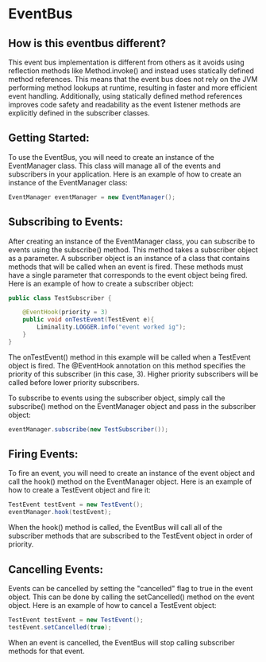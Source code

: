 # EventBus

## How is this eventbus different?

This event bus implementation is different from others as it avoids using reflection methods like Method.invoke() and instead uses statically defined method references. This means that the event bus does not rely on the JVM performing method lookups at runtime, resulting in faster and more efficient event handling. Additionally, using statically defined method references improves code safety and readability as the event listener methods are explicitly defined in the subscriber classes.

## Getting Started:
To use the EventBus, you will need to create an instance of the EventManager class. This class will manage all of the events and subscribers in your application. Here is an example of how to create an instance of the EventManager class:
```java
EventManager eventManager = new EventManager();
```

## Subscribing to Events:
After creating an instance of the EventManager class, you can subscribe to events using the subscribe() method. This method takes a subscriber object as a parameter. A subscriber object is an instance of a class that contains methods that will be called when an event is fired. These methods must have a single parameter that corresponds to the event object being fired. Here is an example of how to create a subscriber object:
```java
public class TestSubscriber {

	@EventHook(priority = 3)
	public void onTestEvent(TestEvent e){
		Liminality.LOGGER.info("event worked ig");
	}
}
```

The onTestEvent() method in this example will be called when a TestEvent object is fired. The @EventHook annotation on this method specifies the priority of this subscriber (in this case, 3). Higher priority subscribers will be called before lower priority subscribers.

To subscribe to events using the subscriber object, simply call the subscribe() method on the EventManager object and pass in the subscriber object:
```java
eventManager.subscribe(new TestSubscriber());
```

## Firing Events:
To fire an event, you will need to create an instance of the event object and call the hook() method on the EventManager object. Here is an example of how to create a TestEvent object and fire it:
```java
TestEvent testEvent = new TestEvent();
eventManager.hook(testEvent);
```
When the hook() method is called, the EventBus will call all of the subscriber methods that are subscribed to the TestEvent object in order of priority.

## Cancelling Events:
Events can be cancelled by setting the "cancelled" flag to true in the event object. This can be done by calling the setCancelled() method on the event object. Here is an example of how to cancel a TestEvent object:
```java
TestEvent testEvent = new TestEvent();
testEvent.setCancelled(true);
```
When an event is cancelled, the EventBus will stop calling subscriber methods for that event.
